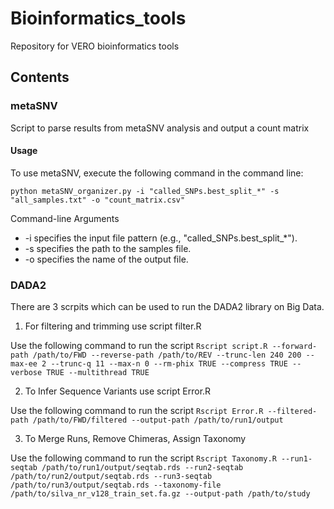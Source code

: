 # Bioinformatics_tools
Repository for VERO bioinformatics tools


## Contents
### metaSNV
Script to parse results from metaSNV analysis and output a count matrix

#### Usage
To use metaSNV, execute the following command in the command line:

`python metaSNV_organizer.py -i "called_SNPs.best_split_*" -s "all_samples.txt" -o "count_matrix.csv"`

Command-line Arguments
* -i specifies the input file pattern (e.g., "called_SNPs.best_split_*").
* -s specifies the path to the samples file.
* -o specifies the name of the output file.

### DADA2
There are 3 scrpits which can be used to run the DADA2 library on Big Data.

1. For filtering and trimming use script filter.R

Use the following command to run the script
`Rscript script.R --forward-path /path/to/FWD --reverse-path /path/to/REV --trunc-len 240 200 --max-ee 2 --trunc-q 11 --max-n 0 --rm-phix TRUE --compress TRUE --verbose TRUE --multithread TRUE`

2. To Infer Sequence Variants use script Error.R

Use the following command to run the script
`Rscript Error.R --filtered-path /path/to/FWD/filtered --output-path /path/to/run1/output`

3. To Merge Runs, Remove Chimeras, Assign Taxonomy

Use the following command to run the script
`Rscript Taxonomy.R --run1-seqtab /path/to/run1/output/seqtab.rds --run2-seqtab /path/to/run2/output/seqtab.rds --run3-seqtab /path/to/run3/output/seqtab.rds --taxonomy-file /path/to/silva_nr_v128_train_set.fa.gz --output-path /path/to/study`
